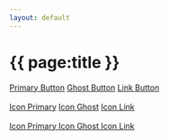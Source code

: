 ```yaml
---
layout: default
---
```


<h1>{{ page:title }}</h1>

<a class="btn btn-primary" href="javascript:void(0)">Primary Button</a>
<a class="btn btn-ghost" href="javascript:void(0)">Ghost Button</a>
<a class="btn btn-link" href="javascript:void(0)">Link Button</a>
<br>
<br>
<a class="btn btn-primary btn-icon-before" href="javascript:void(0)"><span class="icon-wallet"></span> Icon Primary</a>
<a class="btn btn-ghost btn-icon-before" href="javascript:void(0)"><span class="icon-verified-user"></span> Icon Ghost</a>
<a class="btn btn-link btn-icon-before" href="javascript:void(0)"><span class="icon-menu"></span> Icon Link</a>
<br>
<br>
<a class="btn btn-primary btn-icon-after" href="javascript:void(0)">Icon Primary <span class="icon-arrow-forward"></span></a>
<a class="btn btn-ghost btn-icon-after" href="javascript:void(0)">Icon Ghost <span class="icon-arrow-forward"></span></a>
<a class="btn btn-link btn-icon-after" href="javascript:void(0)">Icon Link <span class="icon-arrow-forward"></span></a>
<br>
<br>
<h1>
  <span class="icon-thumb-up"></span>
  <span class="icon-yandex"></span>
  <span class="icon-expand-less"></span>
  <span class="icon-expand-more"></span>
  <span class="icon-arrow-forward"></span>
  <span class="icon-lock"></span>
  <span class="icon-person"></span>
  <span class="icon-close"></span>
  <span class="icon-verified-user"></span>
  <span class="icon-menu"></span>
  <span class="icon-comment"></span>
  <span class="icon-wallet"></span>
</h1>
